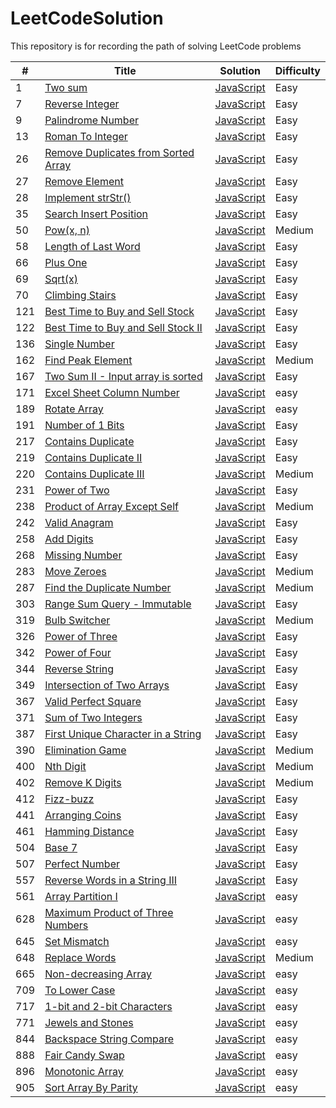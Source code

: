 # LeetCodeSolution

This repository is for recording the path of solving LeetCode problems

| # | Title | Solution | Difficulty |
|---| ----- | -------- | ---------- |
|1|[Two sum](https://leetcode.com/problems/two-sum/description/) | [JavaScript](./algorithms/src/twoSum.js)|Easy|
|7|[Reverse Integer](https://leetcode.com/problems/reverse-integer/description/) | [JavaScript](./algorithms/src/reverseInteger.js)|Easy|
|9|[Palindrome Number](https://leetcode.com/problems/palindrome-number/) | [JavaScript](./algorithms/src/palindromeNumber.js)|Easy|
|13|[Roman To Integer](https://leetcode.com/problems/roman-to-integer/description/) | [JavaScript](./algorithms/src/romanToInteger.js)|Easy|
|26|[Remove Duplicates from Sorted Array](https://leetcode.com/problems/remove-duplicates-from-sorted-array/description/) | [JavaScript](./algorithms/src/removeDuplicatesFromSortedArray.js)|Easy|
|27|[Remove Element](https://leetcode.com/problems/remove-element/description/) | [JavaScript](./algorithms/src/removeElement.js)|Easy|
|28|[Implement strStr()](https://leetcode.com/problems/implement-strstr/) | [JavaScript](./algorithms/src/implement-strstr.js)|Easy|
|35|[Search Insert Position](https://leetcode.com/problems/search-insert-position/description/) | [JavaScript](./algorithms/src/searchInsertPosition.js)|Easy|
|50|[Pow(x, n)](https://leetcode.com/problems/powx-n/description/) | [JavaScript](./algorithms/src/powerXn.js)|Medium|
|58|[Length of Last Word](https://leetcode.com/problems/length-of-last-word/description/) | [JavaScript](./algorithms/src/lengthOfLastWord.js)|Easy|
|66|[Plus One](https://leetcode.com/problems/plus-one/description/) | [JavaScript](./algorithms/src/plusOne.js)|Easy|
|69|[Sqrt(x)](https://leetcode.com/problems/sqrtx/description/) | [JavaScript](./algorithms/src/sqrtX.js)|Easy|
|70|[Climbing Stairs](https://leetcode.com/problems/climbing-stairs/description/) | [JavaScript](./algorithms/src/climbingStairs.js)|Easy|
|121|[Best Time to Buy and Sell Stock](https://leetcode.com/problems/best-time-to-buy-and-sell-stock/) | [JavaScript](./algorithms/src/best-time-to-buy-and-sell-stock.js)|Easy|
|122|[Best Time to Buy and Sell Stock II](https://leetcode.com/problems/best-time-to-buy-and-sell-stock-ii/) | [JavaScript](./algorithms/src/best-time-to-buy-and-sell-stock-ii.js)|Easy|
|136|[Single Number](https://leetcode.com/problems/single-number/description/) | [JavaScript](./algorithms/src/singleNumber.js)|Easy|
|162|[Find Peak Element](https://leetcode.com/problems/find-peak-element/description/) | [JavaScript](./algorithms/src/findPeakElement.js)|Medium|
|167|[Two Sum II - Input array is sorted](https://leetcode.com/problems/two-sum-ii-input-array-is-sorted/description/) | [JavaScript](./algorithms/src/twoSum2InputArrayIsSorted.js)|Easy|
|171|[Excel Sheet Column Number](https://leetcode.com/problems/excel-sheet-column-number/) | [JavaScript](./algorithms/src/excel-sheet-column-number.js)|easy|
|189|[Rotate Array](https://leetcode.com/problems/rotate-array/description/) | [JavaScript](./algorithms/src/rotateArray.js)|easy|
|191|[Number of 1 Bits](https://leetcode.com/problems/number-of-1-bits/description/) | [JavaScript](./algorithms/src/numberOfOneBits.js)|Easy|
|217|[Contains Duplicate](https://leetcode.com/problems/contains-duplicate/description/) | [JavaScript](./algorithms/src/containsDuplicate.js)|Easy|
|219|[Contains Duplicate II](https://leetcode.com/problems/contains-duplicate-ii/) | [JavaScript](./algorithms/src/contains-duplicate-ii.js)|Easy|
|220|[Contains Duplicate III](https://leetcode.com/problems/contains-duplicate-iii/description/) | [JavaScript](./algorithms/src/containsDuplicate3.js)|Medium|
|231|[Power of Two](https://leetcode.com/problems/power-of-two/description/) | [JavaScript](./algorithms/src/poewerOfTwo.js)|Easy|
|238|[Product of Array Except Self](https://leetcode.com/problems/product-of-array-except-self/description/) | [JavaScript](./algorithms/src/productOfArrayExceptSelf.js)|Medium|
|242|[Valid Anagram](https://leetcode.com/problems/valid-anagram/description/) | [JavaScript](./algorithms/src/validAnagram.js)|Easy|
|258|[Add Digits](https://leetcode.com/problems/add-digits/) | [JavaScript](./algorithms/src/add-digits.js)|Easy|
|268|[Missing Number](https://leetcode.com/problems/missing-number/description/) | [JavaScript](./algorithms/src/missingNumber.js)|Easy|
|283|[Move Zeroes](https://leetcode.com/problems/move-zeroes/description/) | [JavaScript](./algorithms/src/moveZeros.js)|Medium|
|287|[Find the Duplicate Number](https://leetcode.com/problems/find-the-duplicate-number/description/) | [JavaScript](./algorithms/src/findTheDuplicateNumber.js)|Medium|
|303|[Range Sum Query - Immutable](https://leetcode.com/problems/range-sum-query-immutable/description/) | [JavaScript](./algorithms/src/rangeSumQueryImmutable.js)|Easy|
|319|[Bulb Switcher](https://leetcode.com/problems/bulb-switcher/description/) | [JavaScript](./algorithms/src/buldSwitcher.js)|Medium|
|326|[Power of Three](https://leetcode.com/problems/power-of-three/description/) | [JavaScript](./algorithms/src/powerOfThree.js)|Easy|
|342|[Power of Four](https://leetcode.com/problems/power-of-four/description/) | [JavaScript](./algorithms/src/powerOfFour.js)|Easy|
|344|[Reverse String](https://leetcode.com/problems/reverse-string/description/) | [JavaScript](./algorithms/src/reverseString.js)|Easy|
|349|[Intersection of Two Arrays](https://leetcode.com/problems/intersection-of-two-arrays/description/) | [JavaScript](./algorithms/src/intersectionOfTwoArrays.js)|Easy|
|367|[Valid Perfect Square](https://leetcode.com/problems/valid-perfect-square/) | [JavaScript](./algorithms/src/valid-perfect-square.js)|Easy|
|371|[Sum of Two Integers](https://leetcode.com/problems/sum-of-two-integers/description/) | [JavaScript](./algorithms/src/sumOfTwoIntegers.js)|Easy|
|387|[First Unique Character in a String](https://leetcode.com/problems/first-unique-character-in-a-string/) | [JavaScript](./algorithms/src/first-unique-character-in-a-string.js)|Easy|
|390|[Elimination Game](https://leetcode.com/problems/elimination-game/description/) | [JavaScript](./algorithms/src/eliminationGame.js)|Medium|
|400|[Nth Digit](https://leetcode.com/problems/nth-digit/description/) | [JavaScript](./algorithms/src/NthDigit.js)|Medium|
|402|[Remove K Digits](https://leetcode.com/problems/remove-k-digits/description/) | [JavaScript](./algorithms/src/removeKDigits.js)|Medium|
|412|[Fizz-buzz](https://leetcode.com/problems/fizz-buzz/description/) | [JavaScript](./algorithms/src/fizzBuzz.js)|Easy|
|441|[Arranging Coins](https://leetcode.com/problems/arranging-coins/description/) | [JavaScript](./algorithms/src/arrangingCoins.js)|Easy|
|461|[Hamming Distance](https://leetcode.com/problems/hamming-distance/description/) | [JavaScript](./algorithms/src/hammingDistance.js)|Easy|
|504|[Base 7](https://leetcode.com/problems/base-7/description/) | [JavaScript](./algorithms/src/base-7.js)|Easy|
|507|[Perfect Number](https://leetcode.com/problems/perfect-number/description/) | [JavaScript](./algorithms/src/perfectNumber.js)|Easy|
|557|[Reverse Words in a String III](https://leetcode.com/problems/reverse-words-in-a-string-iii/description/) | [JavaScript](./algorithms/src/reverseWordsInAStringIII.js)|Easy|
|561|[Array Partition I](https://leetcode.com/problems/array-partition-i/description/) | [JavaScript](./algorithms/src/arrayPartitionOne.js)|easy|
|628|[Maximum Product of Three Numbers](https://leetcode.com/problems/maximum-product-of-three-numbers/description/) | [JavaScript](./algorithms/src/maxiunProductOfThreeNumbers.js)|easy|
|645|[Set Mismatch](https://leetcode.com/problems/set-mismatch/description/) | [JavaScript](./algorithms/src/setMismatch.js)|easy|
|648|[Replace Words](https://leetcode.com/problems/replace-words/description/) | [JavaScript](./algorithms/src/replaceWords.js)|Medium|
|665|[Non-decreasing Array](https://leetcode.com/problems/non-decreasing-array/description/) | [JavaScript](./algorithms/src/nonDecreasingArray.js)|easy|
|709|[To Lower Case](https://leetcode.com/problems/to-lower-case/description/) | [JavaScript](./algorithms/src/toLowerCase.js)|easy|
|717|[1-bit and 2-bit Characters](https://leetcode.com/problems/1-bit-and-2-bit-characters/description/) | [JavaScript](./algorithms/src/1-bit-and-2-bit-characters.js)|easy|
|771|[Jewels and Stones](https://leetcode.com/problems/jewels-and-stones/description/) | [JavaScript](./algorithms/src/jewelsAndStones.js)|easy|
|844|[Backspace String Compare](https://leetcode.com/problems/backspace-string-compare/description/) | [JavaScript](./algorithms/src/backspaceStringCompare.js)|easy|
|888|[Fair Candy Swap](https://leetcode.com/problems/fair-candy-swap/description/) | [JavaScript](./algorithms/src/fairCandySwap.js)|easy|
|896|[Monotonic Array](https://leetcode.com/problems/monotonic-array/description/) | [JavaScript](./algorithms/src/monotonicArray.js)|easy|
|905|[Sort Array By Parity](https://leetcode.com/problems/sort-array-by-parity/description/) | [JavaScript](./algorithms/src/sortArrayByParity.js)|easy|